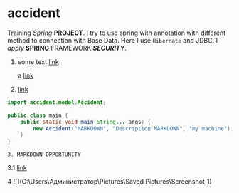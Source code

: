 # accident

Training *Spring* **PROJECT**. I try to use spring with annotation with different method to connection with Base Data.
Here I use `Hibernate` and ~~JDBC~~. I _apply_ __SPRING__ FRAMEWORK ***SECURITY***.

1. some text [link](https://job4j.ru)
   
     a [link](https://images.app.goo.gl/r7VjL5dSJC5Q9pT49)
   
2. [link](./README.md)

```java
import accident.model.Accident;

public class main {
    public static void main(String... args) {
        new Accident("MARKDOWN", "Description MARKDOWN", "my machine");
    }
}
```

```
3. MARKDOWN OPPORTUNITY
```

   3.1 [link](https://images.app.goo.gl/SVHcQCG4wi73sMpW6)

4 ![](C:\Users\Администратор\Pictures\Saved Pictures\Screenshot_1)
